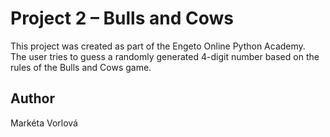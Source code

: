 # Project 2 – Bulls and Cows

This project was created as part of the Engeto Online Python Academy.  
The user tries to guess a randomly generated 4-digit number based on the rules of the Bulls and Cows game.

## Author
Markéta Vorlová
